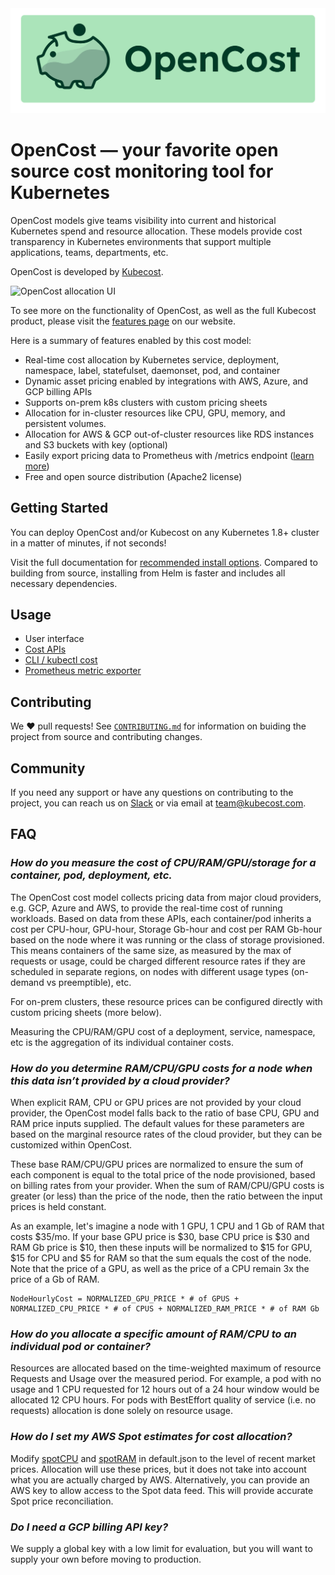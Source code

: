 <img src="./opencost-header.png"/>

# OpenCost — your favorite open source cost monitoring tool for Kubernetes

OpenCost models give teams visibility into current and historical Kubernetes spend and resource allocation. These models provide cost transparency in Kubernetes environments that support multiple applications, teams, departments, etc.

OpenCost is developed by [Kubecost](https://kubecost.com).

![OpenCost allocation UI](/allocation-drilldown.gif)

To see more on the functionality of OpenCost, as well as the full Kubecost product, please visit the [features page](https://kubecost.com/#features) on our website.

Here is a summary of features enabled by this cost model:

- Real-time cost allocation by Kubernetes service, deployment, namespace, label, statefulset, daemonset, pod, and container
- Dynamic asset pricing enabled by integrations with AWS, Azure, and GCP billing APIs
- Supports on-prem k8s clusters with custom pricing sheets
- Allocation for in-cluster resources like CPU, GPU, memory, and persistent volumes.
- Allocation for AWS & GCP out-of-cluster resources like RDS instances and S3 buckets with key (optional)
- Easily export pricing data to Prometheus with /metrics endpoint ([learn more](PROMETHEUS.md))
- Free and open source distribution (Apache2 license)

## Getting Started

You can deploy OpenCost and/or Kubecost on any Kubernetes 1.8+ cluster in a matter of minutes, if not seconds!

Visit the full documentation for [recommended install options](https://docs.kubecost.com/install). Compared to building from source, installing from Helm is faster and includes all necessary dependencies.

## Usage

- User interface
- [Cost APIs](https://github.com/kubecost/docs/blob/master/apis.md)
- [CLI / kubectl cost](https://github.com/kubecost/kubectl-cost)
- [Prometheus metric exporter](kubecost-exporter.md)

## Contributing

We :heart: pull requests! See [`CONTRIBUTING.md`](CONTRIBUTING.md) for information on buiding the project from source
and contributing changes.

## Community

If you need any support or have any questions on contributing to the project, you can reach us on [Slack](https://join.slack.com/t/kubecost/shared_invite/enQtNTA2MjQ1NDUyODE5LWFjYzIzNWE4MDkzMmUyZGU4NjkwMzMyMjIyM2E0NGNmYjExZjBiNjk1YzY5ZDI0ZTNhZDg4NjlkMGRkYzFlZTU) or via email at [team@kubecost.com](team@kubecost.com).

## FAQ

### _How do you measure the cost of CPU/RAM/GPU/storage for a container, pod, deployment, etc._

The OpenCost cost model collects pricing data from major cloud providers, e.g. GCP, Azure and AWS, to provide the real-time cost of running workloads. Based on data from these APIs, each container/pod inherits a cost per CPU-hour, GPU-hour, Storage Gb-hour and cost per RAM Gb-hour based on the node where it was running or the class of storage provisioned. This means containers of the same size, as measured by the max of requests or usage, could be charged different resource rates if they are scheduled in separate regions, on nodes with different usage types (on-demand vs preemptible), etc.

For on-prem clusters, these resource prices can be configured directly with custom pricing sheets (more below).

Measuring the CPU/RAM/GPU cost of a deployment, service, namespace, etc is the aggregation of its individual container costs.

### _How do you determine RAM/CPU/GPU costs for a node when this data isn’t provided by a cloud provider?_

When explicit RAM, CPU or GPU prices are not provided by your cloud provider, the OpenCost model falls back to the ratio of base CPU, GPU and RAM price inputs supplied. The default values for these parameters are based on the marginal resource rates of the cloud provider, but they can be customized within OpenCost.

These base RAM/CPU/GPU prices are normalized to ensure the sum of each component is equal to the total price of the node provisioned, based on billing rates from your provider. When the sum of RAM/CPU/GPU costs is greater (or less) than the price of the node, then the ratio between the input prices is held constant.

As an example, let's imagine a node with 1 GPU, 1 CPU and 1 Gb of RAM that costs $35/mo. If your base GPU price is $30, base CPU price is $30 and RAM Gb price is $10, then these inputs will be normalized to $15 for GPU, $15 for CPU and $5 for RAM so that the sum equals the cost of the node. Note that the price of a GPU, as well as the price of a CPU remain 3x the price of a Gb of RAM.

    NodeHourlyCost = NORMALIZED_GPU_PRICE * # of GPUS + NORMALIZED_CPU_PRICE * # of CPUS + NORMALIZED_RAM_PRICE * # of RAM Gb

### _How do you allocate a specific amount of RAM/CPU to an individual pod or container?_

Resources are allocated based on the time-weighted maximum of resource Requests and Usage over the measured period. For example, a pod with no usage and 1 CPU requested for 12 hours out of a 24 hour window would be allocated 12 CPU hours. For pods with BestEffort quality of service (i.e. no requests) allocation is done solely on resource usage.

### _How do I set my AWS Spot estimates for cost allocation?_

Modify [spotCPU](https://github.com/kubecost/opencost/blob/master/configs/default.json#L5) and [spotRAM](https://github.com/kubecost/opencost/blob/master/configs/default.json#L7) in default.json to the level of recent market prices. Allocation will use these prices, but it does not take into account what you are actually charged by AWS. Alternatively, you can provide an AWS key to allow access to the Spot data feed. This will provide accurate Spot price reconciliation.

### _Do I need a GCP billing API key?_

We supply a global key with a low limit for evaluation, but you will want to supply your own before moving to production.
